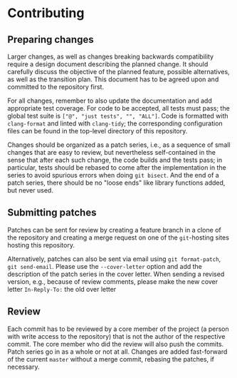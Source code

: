 # Contributing

## Preparing changes


Larger changes, as well as changes breaking backwards compatibility
require a design document describing the planned change. It should
carefully discuss the objective of the planned feature, possible
alternatives, as well as the transition plan. This document has to
be agreed upon and committed to the repository first.

For all changes, remember to also update the documentation and add
appropriate test coverage. For code to be accepted, all tests must
pass; the global test suite is `["@", "just tests", "", "ALL"]`.
Code is formatted with `clang-format` and linted with `clang-tidy`;
the corresponding configuration files can be found in the top-level
directory of this repository.

Changes should be organized as a patch series, i.e., as a sequence of
small changes that are easy to review, but nevertheless self-contained
in the sense that after each such change, the code builds and the
tests pass; in particular, tests should be rebased to come after
the implementation in the series to avoid spurious errors when
doing `git bisect`. And the end of a patch series, there should be
no "loose ends" like library functions added, but never used.

## Submitting patches

Patches can be sent for review by creating a feature branch in a
clone of the repository and creating a merge request on one of the
`git`-hosting sites hosting this repository.

Alternatively, patches can also be sent via email using `git
format-patch`, `git send-email`. Please use the `--cover-letter`
option and add the description of the patch series in the cover
letter. When sending a revised version, e.g., because of review
comments, please make the new cover letter `In-Reply-To:` the old
over letter

## Review

Each commit has to be reviewed by a core member of the project (a
person with write access to the repository) that is not the author
of the respective commit. The core member who did the review will
also push the commits. Patch series go in as a whole or not at all.
Changes are added fast-forward of the current `master` without a
merge commit, rebasing the patches, if necessary.
